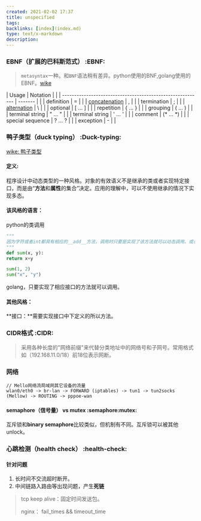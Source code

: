 ```yaml
---
created: 2021-02-02 17:37
title: unspecified
tags:
backlinks: [index](index.md)
type: text/x-markdown
description: 
---
```


### EBNF（扩展的巴科斯范式）  :EBNF:

> `metasyntax`一种。和`BNF`语法稍有差异。python使用的BNF,golang使用的EBNF。[wike]([https://en.wikipedia.org/wiki/Extended_Backus%E2%80%93Naur_form](https://en.wikipedia.org/wiki/Extended_Backus–Naur_form))

| Usage                                                                             | Notation  |   |
| ----------------------------------------------------------                        | -------   |   |
| definition                                                                        | =         |   |
| [concatenation](https://en.wikipedia.org/wiki/Concatenation)                      | ,         |   |
| termination                                                                       | ;         |   |
| [alternation](https://en.wikipedia.org/wiki/Alternation_(formal_language_theory)) | \         |   |
| optional                                                                          | [ ... ]   |   |
| repetition                                                                        | { ... }   |   |
| grouping                                                                          | ( ... )   |   |
| terminal string                                                                   | " ... "   |   |
| terminal string                                                                   | ' ... '   |   |
| comment                                                                           | (* ... *) |   |
| special sequence                                                                  | ? ... ?   |   |
| exception                                                                         | -         |   |

### 鸭子类型（duck typing） :Duck-typing:

[wike: 鸭子类型](https://zh.wikipedia.org/wiki/%E9%B8%AD%E5%AD%90%E7%B1%BB%E5%9E%8B)

#### 定义: 
  程序设计中动态类型的一种风格。对象的有效语义不是继承的类或者实现特定接口，而是由“**方法**和**属性**的集合”决定。应用的理解中，可以不使用继承的情况下实现多态。

#### 该风格的语言：

  python的类调用

  ```python
"""
因为字符或者int都具有相应的__add__方法，调用时只要是实现了该方法就可以动态调用。或者如python 的file()、cString 模块
"""
def sum(x, y): 
  return x+y

sum(1, 2) 
sum("x", "y")

  ```

golang，只要实现了相应接口的方法就可以调用。

#### 其他风格：

**接口：**需要实现接口中下定义的所以方法。 

### CIDR格式 :CIDR:
> 采用各种长度的"网络前缀"来代替分类地址中的网络号和子网号。常用格式如（192.168.11.0/18）前18位表示网断。

### 网络

```
// Mello网络流局域网其它设备的流量
wlan0/eth0 -> br-lan -> FORWARD (iptables) -> tun1 -> tun2socks (Mellow) -> ROUTING -> pppoe-wan
```

#### semaphore（信号量） vs mutex  :semaphore:mutex:

互斥锁和**binary semaphore**比较类似，但机制有不同。互斥锁可以被其他unlock。

### 心跳检测（health check） :health-check:

#### 针对问题

1. 长时间不交流超时断开。
2. 中间链路入路由等出现问题，产生**死链**

>  tcp keep alive：固定时间发送包。
>
>  nginx： fail_times && timeout_time
